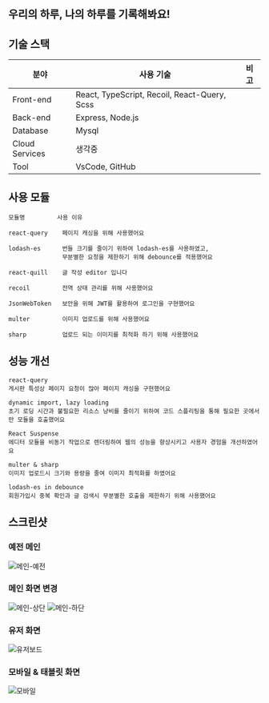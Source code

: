 ## 우리의 하루, 나의 하루를 기록해봐요!
<!-- 오늘 하루는 무슨 일이 있으셨나요<br>
다른 사람들은 무슨 일이 있었는지 구경해봐요<br> -->

<!-- ## 📒 목차
- [기술스택](#-기술스택)
- [사용모듈](#-사용모듈)
- [성능개선](#-성능개선) -->

## 기술 스택
| 분야            | 사용 기술                                          | 비고  |
| -------------- | ------------------------------------------------ | ---- |
| Front-end      | React, TypeScript, Recoil, React-Query, Scss     |
| Back-end       | Express, Node.js                                 |
| Database       | Mysql                                            |
| Cloud Services | 생각중                                             |
| Tool           | VsCode, GitHub                                   |

## 사용 모듈
```
모듈명         사용 이유          

react-query    페이지 캐싱을 위해 사용했어요

lodash-es      번들 크기를 줄이기 위하여 lodash-es를 사용하였고,
               무분별한 요청을 제한하기 위해 debounce를 적용했어요
               
react-quill    글 작성 editor 입니다

recoil         전역 상태 관리를 위해 사용했어요

JsonWebToken   보안을 위해 JWT를 활용하여 로그인을 구현했어요

multer         이미지 업로드를 위해 사용했어요

sharp          업로드 되는 이미지를 최적화 하기 위해 사용했어요
```

## 성능 개선
```
react-query
게시판 특성상 페이지 요청이 많아 페이지 캐싱을 구현했어요

dynamic import, lazy loading
초기 로딩 시간과 불필요한 리소스 낭비를 줄이기 위하여 코드 스플리팅을 통해 필요한 곳에서만 모듈을 호출했어요

React Suspense
에디터 모듈을 비동기 작업으로 렌더링하여 웹의 성능을 향상시키고 사용자 경험을 개선하였어요

multer & sharp
이미지 업로드시 크기와 용량을 줄여 이미지 최적화를 하였어요

lodash-es in debounce 
회원가입시 중복 확인과 글 검색시 무분별한 호출을 제한하기 위해 사용했어요
```

## 스크린샷
### 예전 메인
![메인-예전](https://user-images.githubusercontent.com/110772642/221354648-c9d2ab94-b08e-4a86-9916-dbb7fafb5fd7.png)

### 메인 화면 변경
![메인-상단](https://user-images.githubusercontent.com/110772642/222924168-a51fc9ce-ecda-4d9c-8f5c-2881a090eba0.png)
![메인-하단](https://user-images.githubusercontent.com/110772642/222924171-a63c189c-c91b-4a34-abb9-ec87562a86a4.png)

### 유저 화면
![유저보드](https://user-images.githubusercontent.com/110772642/223098689-11c54781-a21e-4f74-ac38-d7d3bd4e61c1.png)

### 모바일 & 태블릿 화면
![모바일](https://user-images.githubusercontent.com/110772642/222924176-9e550432-9c82-4d1e-a48f-9d118eeb5247.png)
